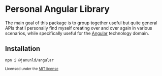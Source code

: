 # Personal Angular Library

The main goal of this package is to group together useful but quite general APIs that
I personally find myself creating over and over again in various scenarios, while
specifically useful for the [Angular](https://angular.io) technology domain.

## Installation

```shell
npm i @janunld/angular
```

<small>Licensed under the [MIT license](https://github.com/JanUnld/web-std/blob/main/LICENSE)</small>
